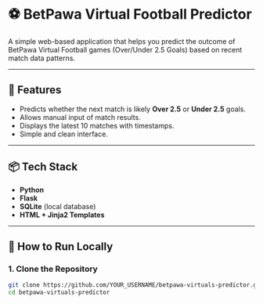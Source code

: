 # ⚽ BetPawa Virtual Football Predictor

A simple web-based application that helps you predict the outcome of BetPawa Virtual Football games (Over/Under 2.5 Goals) based on recent match data patterns.

---

## 🔮 Features

- Predicts whether the next match is likely **Over 2.5** or **Under 2.5** goals.
- Allows manual input of match results.
- Displays the latest 10 matches with timestamps.
- Simple and clean interface.

---

## 📦 Tech Stack

- **Python**
- **Flask**
- **SQLite** (local database)
- **HTML + Jinja2 Templates**

---

## 🚀 How to Run Locally

### 1. Clone the Repository
```bash
git clone https://github.com/YOUR_USERNAME/betpawa-virtuals-predictor.git
cd betpawa-virtuals-predictor

